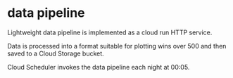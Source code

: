 # data pipeline

Lightweight data pipeline is implemented as a cloud run HTTP service.

Data is processed into a format suitable for plotting wins over 500 and
then saved to a Cloud Storage bucket.

Cloud Scheduler invokes the data pipeline each night at 00:05.
